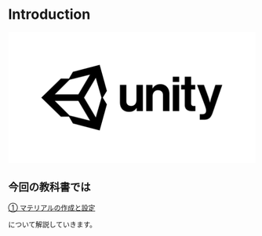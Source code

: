 # Introduction

![](img/unity-masterbrand-black.png)

## 今回の教科書では

[① マテリアルの作成と設定](page1.md)

<!-- [② 新規シーンの作成と画面遷移](page2.md) -->

について解説していきます。